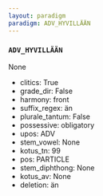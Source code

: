 ```yaml
---
layout: paradigm
paradigm: ADV_HYVILLÄÄN
---
```

### ` ADV_HYVILLÄÄN `

None
* clitics: True
* grade_dir: False
* harmony: front
* suffix_regex: än
* plurale_tantum: False
* possessive: obligatory
* upos: ADV
* stem_vowel: None
* kotus_tn: 99
* pos: PARTICLE
* stem_diphthong: None
* kotus_av: None
* deletion: än
